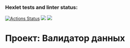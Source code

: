 ### Hexlet tests and linter status:
[![Actions Status](https://github.com/Bascy6/java-project-78/actions/workflows/hexlet-check.yml/badge.svg)](https://github.com/Bascy6/java-project-78/actions)
<a href="https://codeclimate.com/github/Bascy6/java-project-78/maintainability"><img src="https://api.codeclimate.com/v1/badges/5656501caa5977d58790/maintainability" /></a>
<a href="https://codeclimate.com/github/Bascy6/java-project-78/test_coverage"><img src="https://api.codeclimate.com/v1/badges/5656501caa5977d58790/test_coverage" /></a>

# Проект: Валидатор данных
